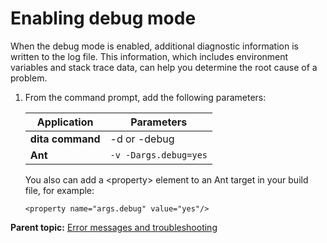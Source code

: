 # Enabling debug mode

When the debug mode is enabled, additional diagnostic information is written to the log file. This information, which includes environment variables and stack trace data, can help you determine the root cause of a problem.

1.  From the command prompt, add the following parameters:

    |Application|Parameters|
    |-----------|----------|
    |**dita command**|-d or -debug|
    |**Ant**|`-v -Dargs.debug=yes`|

    You also can add a <property\> element to an Ant target in your build file, for example:

    ```
    <property name="args.debug" value="yes"/>
    ```


**Parent topic:** [Error messages and troubleshooting](../user-guide/troubleshooting-overview.md)

